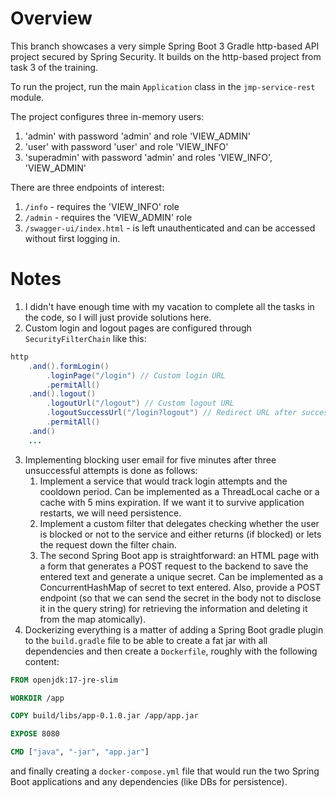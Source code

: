 # Overview
This branch showcases a very simple Spring Boot 3 Gradle http-based API project secured by Spring Security. It
builds on the http-based project from task 3 of the training.

To run the project, run the main `Application` class in the `jmp-service-rest` module.

The project configures three in-memory users:
1. 'admin' with password 'admin' and role 'VIEW_ADMIN'
2. 'user' with password 'user' and role 'VIEW_INFO'
3. 'superadmin' with password 'admin' and roles 'VIEW_INFO', 'VIEW_ADMIN'

There are three endpoints of interest:
1. `/info` - requires the 'VIEW_INFO' role
2. `/admin` - requires the 'VIEW_ADMIN' role
3. `/swagger-ui/index.html` - is left unauthenticated and can be accessed without first logging in.

# Notes
1. I didn't have enough time with my vacation to complete all the tasks in the code, so I will just provide solutions here.
2. Custom login and logout pages are configured through `SecurityFilterChain` like this:
```java
http
    .and().formLogin()
        .loginPage("/login") // Custom login URL
        .permitAll()
    .and().logout()
        .logoutUrl("/logout") // Custom logout URL
        .logoutSuccessUrl("/login?logout") // Redirect URL after successful logout
        .permitAll()
    .and()
    ...
```
3. Implementing blocking user email for five minutes after three unsuccessful attempts is done as follows:
    1. Implement a service that would track login attempts and the cooldown period. Can be implemented as a ThreadLocal
cache or a cache with 5 mins expiration. If we want it to survive application restarts, we will need persistence.
    2. Implement a custom filter that delegates checking whether the user is blocked or not to the service and either
returns (if blocked) or lets the request down the filter chain.
    3. The second Spring Boot app is straightforward: an HTML page with a form that generates a POST request to the backend
to save the entered text and generate a unique secret. Can be implemented as a ConcurrentHashMap of secret to text entered.
Also, provide a POST endpoint (so that we can send the secret in the body not to disclose it in the query string) for retrieving
the information and deleting it from the map atomically).
4. Dockerizing everything is a matter of adding a Spring Boot gradle plugin to the `build.gradle` file to be able to create
a fat jar with all dependencies and then create a `Dockerfile`, roughly with the following content:
```dockerfile
FROM openjdk:17-jre-slim

WORKDIR /app

COPY build/libs/app-0.1.0.jar /app/app.jar

EXPOSE 8080

CMD ["java", "-jar", "app.jar"]
```
and finally creating a `docker-compose.yml` file that would run the two Spring Boot applications and any dependencies (like
DBs for persistence).